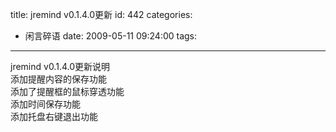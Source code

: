 title: jremind v0.1.4.0更新
id: 442
categories:
  - 闲言碎语
date: 2009-05-11 09:24:00
tags:
---

jremind v0.1.4.0更新说明
</br>添加提醒内容的保存功能
</br>添加了提醒框的鼠标穿透功能
</br>添加时间保存功能
</br>添加托盘右键退出功能
</br>